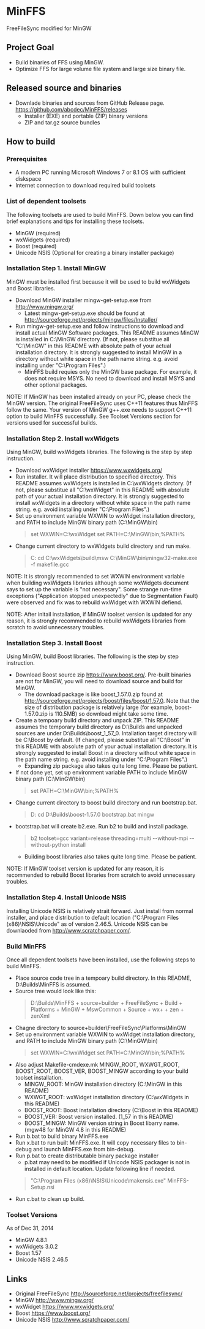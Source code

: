# MinFFS

FreeFileSync modified for MinGW


## Project Goal

- Build binaries of FFS using MinGW.
- Optimize FFS for large volume file system and large size binary file.


## Released source and binaries

- Downlade binaries and sources from GitHub Release page. https://github.com/abcdec/MinFFS/releases
  - Installer (EXE) and portable (ZIP) binary versions
  - ZIP and tar.gz source bundles


## How to build

### Prerequisites
- A modern PC running Microsoft Windows 7 or 8.1 OS with sufficient diskspace
- Internet connection to download required build toolsets

### List of dependent toolsets

The following toolsets are used to build MinFFS.  Down below you can find brief explanations and tips for installing these toolsets.

  - MinGW (required)
  - wxWidgets (required)
  - Boost (required)
  - Unicode NSIS (Optional for creating a binary installer package)


### Installation Step 1. Install MinGW

MinGW must be installed first because it will be used to build wxWidgets and Boost libraries.

  - Download MinGW installer mingw-get-setup.exe from http://www.mingw.org/
    - Latest mingw-get-setup.exe should be found at http://sourceforge.net/projects/mingw/files/Installer/
  - Run mingw-get-setup.exe and follow instructions to download and install actual MinGW Software packages. This README assumes MinGW is installed in C:\MinGW directory. (If not, please substitue all "C:\MinGW" in this README with absolute path of your actual installation directory.  It is strongly suggested to install MinGW in a directory without white space in the path name string. e.g. avoid installing under "C:\Program Files".)
    - MinFFS build requies only the MinGW base package.  For example, it does not require MSYS. No need to download and install MSYS and other optional packages.

NOTE: If MinGW has been installed already on your PC, please check the MinGW version.  The original FreeFileSync uses C++11 features thus MinFFS follow the same. Your version of MinGW g++.exe needs to support C++11 option to build MinFFS successfully.  See Toolset Versions section for versions used for successful builds.


### Installation Step 2. Install wxWidgets

Using MinGW, build wxWidgets libraries.  The following is the step by step instruction.

  - Download wxWidget installer https://www.wxwidgets.org/
  - Run installer.  It will place distribution to specified directory.  This README assumes wxWidgets is installed in C:\wxWidgets dirctory. (If not, please substitue all "C:\wxWidget" in this README with absolute path of your actual installation directory.    It is strongly suggested to install wxWidgets in a directory without white space in the path name string. e.g. avoid installing under "C:\Program Files".)
  - Set up environment variable WXWIN to wxWidget installation directory, and PATH to include MinGW binary path (C:\MinGW\bin)
    > set WXWIN=C:\wxWidget
    > set PATH=C:\MinGW\bin;%PATH%
  - Change current directory to wxWidgets build directory and run make.
    > C:
    > cd C:\wxWidgets\build\msw
    > C:\MinGW\bin\mingw32-make.exe -f makefile.gcc

NOTE: It is strongly recommended to set WXWIN environment variable when building wxWidgets libraries although some wxWidgets document says to set up the variable is "not necessary".  Some strange run-time exceptions ("Application stopped unexpectedly" due to Segmentation Fault) were observed and fix was to rebuild wxWidget with WXWIN defiend.

NOTE: After initail installation, if MinGW toolset version is updated for any reason, it is strongly recommended to rebuild wxWidgets libraries from scratch to avoid unnecessary troubles.


### Installation Step 3. Install Boost

Using MinGW, build Boost libraries.  The following is the step by step instruction.

  - Download Boost source zip https://www.boost.org/.  Pre-built binaries are not for MinGW, you will need to download source and build for MinGW.
    - The download package is like boost_1.57.0.zip found at http://sourceforge.net/projects/boost/files/boost/1.57.0. Note that the size of distribution package is relatively large (for example, boost-1.57.0.zip is 110.5MB) so download might take some time.
  - Create a tempoary build directory and unpack ZIP.  This README assumes the temporary build directory as D:\Builds and unpacked sources are under D:\Builds\boost_1_57_0.  Intallation target directory will be C:\Boost by default. (If changed, please substitue all "C:\Boost" in this README with absolute path of your actual installation directory.    It is strongly suggested to install Boost in a directory without white space in the path name string. e.g. avoid installing under "C:\Program Files".)
    - Expanding zip package also takes quite long time.  Please be patient.
  - If not done yet, set up environment variable PATH to include MinGW binary path (C:\MinGW\bin)
    > set PATH=C:\MinGW\bin;%PATH%
  - Change current directory to boost build directory and run bootstrap.bat.
    > D:
    > cd D:\Builds\boost-1.57.0
    > bootstrap.bat mingw
  - bootstrap.bat will create b2.exe.  Run b2 to build and install package.
    > b2 toolset=gcc variant=release threading=multi --without-mpi --without-python install
    - Building boost libraries also takes quite long time.  Please be patient.
    
NOTE: If MinGW toolset version is updated for any reason, it is recommended to rebuild Boost libraries from scratch to avoid unnecessary troubles.


### Installation Step 4. Install Unicode NSIS

Installing Unicode NSIS is relatively strait forward.  Just install from normal installer, and place distribution to default location ("C:\Program Files (x86)\NSIS\Unicode" as of version 2.46.5.  Unicode NSIS can be downlaoded from http://www.scratchpaper.com/.


### Build MinFFS

Once all dependent toolsets have been installed, use the following steps to build MinFFS.


  - Place source code tree in a tempoary build directory.  In this README, D:\Builds\MinFFS is assumed.
  - Source tree would look like this:
    > D:\Builds\MinFFS
    >               + source+builder
    >                          + FreeFileSync
    >                                       + Build
    >                                       + Platforms
    >                                                + MinGW
    >                                                + MswCommon
    >                                       + Source
    >                          + wx+
    >                          + zen
    >                          + zenXml
  - Chagne directory to source+builder\FreeFileSync\Platforms\MinGW
  - Set up environment variable WXWIN to wxWidget installation directory, and PATH to include MinGW binary path (C:\MinGW\bin)
    > set WXWIN=C:\wxWidget
    > set PATH=C:\MinGW\bin;%PATH%
  - Also adjust Makefile-cmdexe.mk MINGW_ROOT, WXWGT_ROOT, BOOST_ROOT, BOOST_VER, BOOST_MINGW according to your build toolset installation.
    - MINGW_ROOT: MinGW installation directory (C:\MinGW in this README)
    - WXWGT_ROOT: wxWidget installation directory (C:\wxWidgets in this README)
    - BOOST_ROOT: Boost installation directory (C:\Boost in this README)
    - BOOST_VER: Boost version installed. (1_57 in this README)
    - BOOST_MINGW: MinGW version string in Boost libarry name. (mgw48 for MinGW 4.8 in this README)
  - Run b.bat to build binary MinFFS.exe
  - Run x.bat to run built MinFFS.exe.  It will copy necessary files to bin-debug and launch MinFFS.exe from bin-debug.
  - Run p.bat to create distributable binary package installer
    - p.bat may need to be modified if Unicode NSIS packager is not in installed in default location.  Update following line if needed.
    >  "C:\Program Files (x86)\NSIS\Unicode\makensis.exe" MinFFS-Setup.nsi
  - Run c.bat to clean up build.


### Toolset Versions

As of Dec 31, 2014

  - MinGW 4.8.1
  - wxWidgets 3.0.2
  - Boost 1.57
  - Unicode NSIS 2.46.5


## Links

- Original FreeFileSync http://sourceforge.net/projects/freefilesync/
- MinGW http://www.mingw.org/
- wxWidget https://www.wxwidgets.org/
- Boost https://www.boost.org/
- Unicode NSIS http://www.scratchpaper.com/

